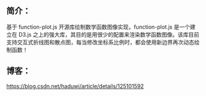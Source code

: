 ## 简介：
基于 function-plot.js 开源库绘制数学函数图像实现，function-plot.js 是一个建立在 D3.js 之上的强大库，其目的是用很少的配置来渲染数学函数图像。该库目前支持交互式折线图和散点图，每当修改坐标系比例时，都会使用新边界再次动态绘制函数！
## 博客：
https://blog.csdn.net/haduwi/article/details/125101592

